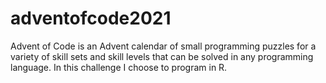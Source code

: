 # adventofcode2021
Advent of Code is an Advent calendar of small programming puzzles for a variety of skill sets and skill levels that can be solved in any programming language. In this challenge I choose to program in R.
